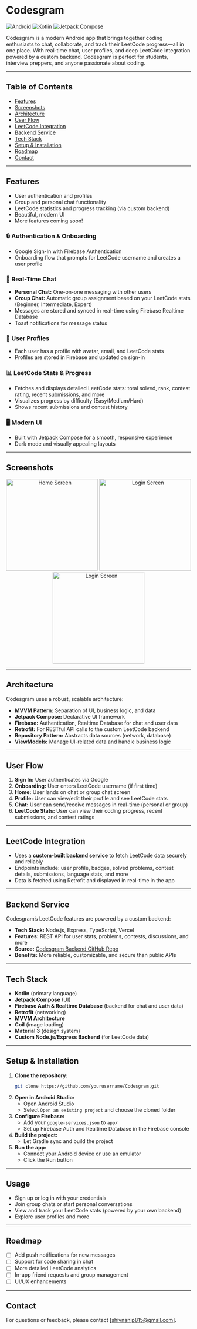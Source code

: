 # Codesgram

[![Android](https://img.shields.io/badge/platform-Android-green?logo=android)](https://developer.android.com/) [![Kotlin](https://img.shields.io/badge/language-Kotlin-blueviolet?logo=kotlin)](https://kotlinlang.org/) [![Jetpack Compose](https://img.shields.io/badge/UI-Jetpack%20Compose-ff69b4?logo=jetpack-compose)](https://developer.android.com/jetpack/compose)

Codesgram is a modern Android app that brings together coding enthusiasts to chat, collaborate, and track their LeetCode progress—all in one place. With real-time chat, user profiles, and deep LeetCode integration powered by a custom backend, Codesgram is perfect for students, interview preppers, and anyone passionate about coding.

---

## Table of Contents

- [Features](#features)
- [Screenshots](#screenshots)
- [Architecture](#architecture)
- [User Flow](#user-flow)
- [LeetCode Integration](#leetcode-integration)
- [Backend Service](#backend-service)
- [Tech Stack](#tech-stack)
- [Setup & Installation](#setup--installation)
- [Roadmap](#roadmap)
- [Contact](#contact)

---

## Features

- User authentication and profiles
- Group and personal chat functionality
- LeetCode statistics and progress tracking (via custom backend)
- Beautiful, modern UI
- More features coming soon!

### 🔒 Authentication & Onboarding
- Google Sign-In with Firebase Authentication
- Onboarding flow that prompts for LeetCode username and creates a user profile

### 💬 Real-Time Chat
- **Personal Chat:** One-on-one messaging with other users
- **Group Chat:** Automatic group assignment based on your LeetCode stats (Beginner, Intermediate, Expert)
- Messages are stored and synced in real-time using Firebase Realtime Database
- Toast notifications for message status

### 👤 User Profiles
- Each user has a profile with avatar, email, and LeetCode stats
- Profiles are stored in Firebase and updated on sign-in

### 📊 LeetCode Stats & Progress
- Fetches and displays detailed LeetCode stats: total solved, rank, contest rating, recent submissions, and more
- Visualizes progress by difficulty (Easy/Medium/Hard)
- Shows recent submissions and contest history

### 🖥️ Modern UI
- Built with Jetpack Compose for a smooth, responsive experience
- Dark mode and visually appealing layouts

---

## Screenshots

<!-- Add screenshots of your app here -->
<p align="center">
  <img src="assets/screens/1.jpg" alt="Home Screen" width="250"/>
  <img src="assets/screens/4.jpg" alt="Login Screen" width="250"/>
  <img src="assets/screens/2.jpg" alt="Login Screen" width="250"/>
  <!-- Add more screenshots as needed -->
</p>

---

## Architecture

Codesgram uses a robust, scalable architecture:

- **MVVM Pattern:** Separation of UI, business logic, and data
- **Jetpack Compose:** Declarative UI framework
- **Firebase:** Authentication, Realtime Database for chat and user data
- **Retrofit:** For RESTful API calls to the custom LeetCode backend
- **Repository Pattern:** Abstracts data sources (network, database)
- **ViewModels:** Manage UI-related data and handle business logic

---

## User Flow

1. **Sign In:** User authenticates via Google
2. **Onboarding:** User enters LeetCode username (if first time)
3. **Home:** User lands on chat or group chat screen
4. **Profile:** User can view/edit their profile and see LeetCode stats
5. **Chat:** User can send/receive messages in real-time (personal or group)
6. **LeetCode Stats:** User can view their coding progress, recent submissions, and contest ratings

---

## LeetCode Integration

- Uses a **custom-built backend service** to fetch LeetCode data securely and reliably
- Endpoints include: user profile, badges, solved problems, contest details, submissions, language stats, and more
- Data is fetched using Retrofit and displayed in real-time in the app

---

## Backend Service

Codesgram’s LeetCode features are powered by a custom backend:

- **Tech Stack:** Node.js, Express, TypeScript, Vercel
- **Features:** REST API for user stats, problems, contests, discussions, and more
- **Source:** [Codesgram Backend GitHub Repo](https://github.com/Piyushh10/Codesgram_backend)
- **Benefits:** More reliable, customizable, and secure than public APIs

---

## Tech Stack

- **Kotlin** (primary language)
- **Jetpack Compose** (UI)
- **Firebase Auth & Realtime Database** (backend for chat and user data)
- **Retrofit** (networking)
- **MVVM Architecture**
- **Coil** (image loading)
- **Material 3** (design system)
- **Custom Node.js/Express Backend** (for LeetCode data)

---

## Setup & Installation

1. **Clone the repository:**
   ```bash
   git clone https://github.com/yourusername/Codesgram.git
   ```
2. **Open in Android Studio:**
   - Open Android Studio
   - Select `Open an existing project` and choose the cloned folder
3. **Configure Firebase:**
   - Add your `google-services.json` to `app/`
   - Set up Firebase Auth and Realtime Database in the Firebase console
4. **Build the project:**
   - Let Gradle sync and build the project
5. **Run the app:**
   - Connect your Android device or use an emulator
   - Click the Run button

---

## Usage
- Sign up or log in with your credentials
- Join group chats or start personal conversations
- View and track your LeetCode stats (powered by your own backend)
- Explore user profiles and more

---

## Roadmap

- [ ] Add push notifications for new messages
- [ ] Support for code sharing in chat
- [ ] More detailed LeetCode analytics
- [ ] In-app friend requests and group management
- [ ] UI/UX enhancements

---

## Contact
For questions or feedback, please contact [shivnanip815@gmail.com].
